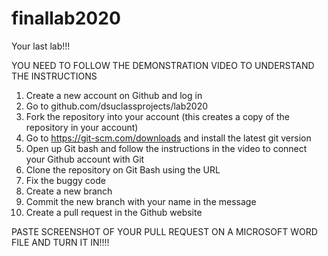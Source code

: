 # finallab2020
Your last lab!!!

YOU NEED TO FOLLOW THE DEMONSTRATION VIDEO TO UNDERSTAND THE INSTRUCTIONS

1. Create a new account on Github and log in
2. Go to github.com/dsuclassprojects/lab2020
3. Fork the repository into your account (this creates a copy of the repository in your account)
4. Go to https://git-scm.com/downloads and install the latest git version
5. Open up Git bash and follow the instructions in the video to connect your Github account with Git
6. Clone the repository on Git Bash using the URL
7. Fix the buggy code
8. Create a new branch
9. Commit the new branch with your name in the message
10. Create a pull request in the Github website

PASTE SCREENSHOT OF YOUR PULL REQUEST ON A MICROSOFT WORD FILE AND TURN IT IN!!!!
